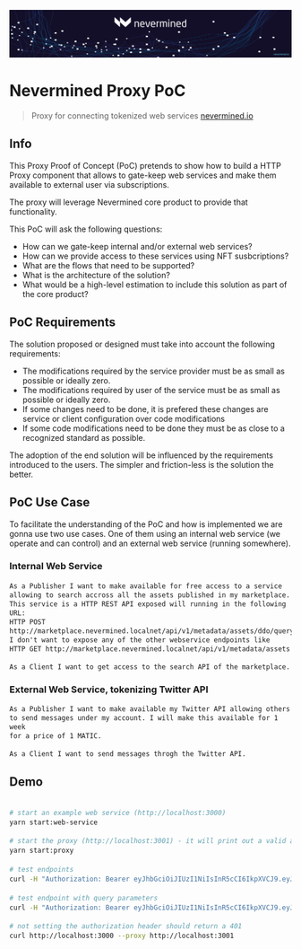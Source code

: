 [![banner](https://raw.githubusercontent.com/nevermined-io/assets/main/images/logo/banner_logo.png)](https://nevermined.io)

# Nevermined Proxy PoC

> Proxy for connecting tokenized web services
> [nevermined.io](https://nevermined.io)

## Info

This Proxy Proof of Concept (PoC) pretends to show how to build a HTTP Proxy component that allows
to gate-keep web services and make them available to external user via subscriptions.

The proxy will leverage Nevermined core product to provide that functionality.

This PoC will ask the following questions:

- How can we gate-keep internal and/or external web services?
- How can we provide access to these services using NFT susbcriptions?
- What are the flows that need to be supported?
- What is the architecture of the solution?
- What would be a high-level estimation to include this solution as part of the core product?

## PoC Requirements

The solution proposed or designed must take into account the following requirements:

- The modifications required by the service provider must be as small as possible or ideally zero.
- The modifications required by user of the service must be as small as possible or ideally zero.
- If some changes need to be done, it is prefered these changes are service or client configuration over code modifications
- If some code modifications need to be done they must be as close to a recognized standard as possible.

The adoption of the end solution will be influenced by the requirements introduced to the users. The simpler and
friction-less is the solution the better.

## PoC Use Case

To facilitate the understanding of the PoC and how is implemented we are gonna use two use cases.
One of them using an internal web service (we operate and can control) and an external web service (running somewhere).

### Internal Web Service

```
As a Publisher I want to make available for free access to a service allowing to search accross all the assets published in my marketplace.
This service is a HTTP REST API exposed will running in the following URL:
HTTP POST http://marketplace.nevermined.localnet/api/v1/metadata/assets/ddo/query
I don't want to expose any of the other webservice endpoints like
HTTP GET http://marketplace.nevermined.localnet/api/v1/metadata/assets

As a Client I want to get access to the search API of the marketplace.
```

### External Web Service, tokenizing Twitter API

```
As a Publisher I want to make available my Twitter API allowing others to send messages under my account. I will make this available for 1 week
for a price of 1 MATIC.

As a Client I want to send messages throgh the Twitter API.
```

## Demo

```bash

# start an example web service (http://localhost:3000)
yarn start:web-service

# start the proxy (http://localhost:3001) - it will print out a valid access token
yarn start:proxy

# test endpoints
curl -H "Authorization: Bearer eyJhbGciOiJIUzI1NiIsInR5cCI6IkpXVCJ9.eyJ0YXJnZXQiOiJodHRwOi8vMTI3LjAuMC4xOjMwMDAiLCJpYXQiOjE2NzUyNTMxMTEsImV4cCI6MTY3NTI4MTkxMX0.zXYblmhQRDoTS-PnhImgDH8yFbjFoxjJVD46G0FdW1o" http://localhost:3000 --proxy http://localhost:3001

# test endpoint with query parameters
curl -H "Authorization: Bearer eyJhbGciOiJIUzI1NiIsInR5cCI6IkpXVCJ9.eyJ0YXJnZXQiOiJodHRwOi8vMTI3LjAuMC4xOjMwMDAiLCJpYXQiOjE2NzUyNTMxMTEsImV4cCI6MTY3NTI4MTkxMX0.zXYblmhQRDoTS-PnhImgDH8yFbjFoxjJVD46G0FdW1o" http://localhost:3000/sum?a=1&b=2 --proxy http://localhost:3001

# not setting the authorization header should return a 401
curl http://localhost:3000 --proxy http://localhost:3001
```
